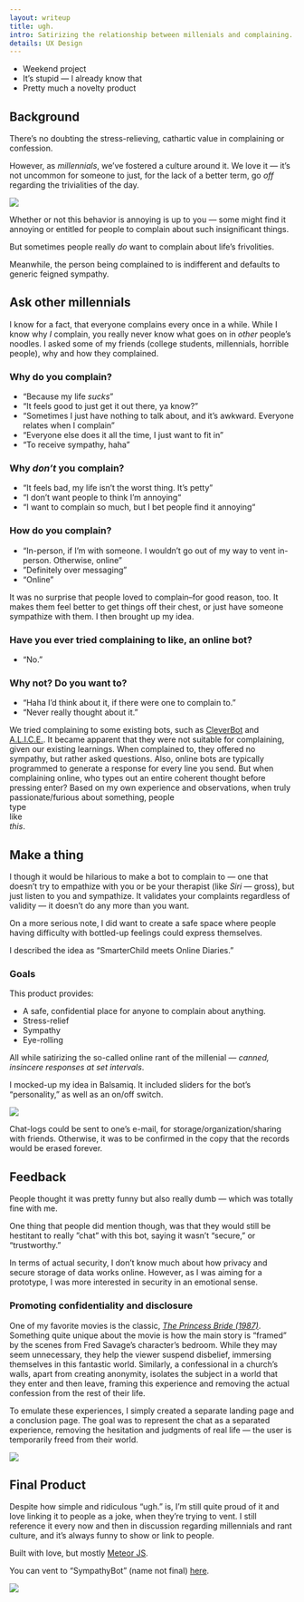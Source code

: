 ```yaml
---
layout: writeup
title: ugh.
intro: Satirizing the relationship between millenials and complaining.
details: UX Design
---
```


- Weekend project
- It’s stupid — I already know that
- Pretty much a novelty product

## Background

There’s no doubting the stress-relieving, cathartic value in complaining or confession. 

However, as *millennials*, we’ve fostered a culture around it. We love it — it’s not uncommon for someone to just, for the lack of a better term, go *off* regarding the trivialities of the day. 

<img src="/files/ugh_background.png" data-action="zoom">

Whether or not this behavior is annoying is up to you — some might find it annoying or entitled for people to complain about such insignificant things. 

But sometimes people really *do* want to complain about life’s frivolities.

Meanwhile, the person being complained to is indifferent and defaults to generic feigned sympathy. 

## Ask other millennials

I know for a fact, that everyone complains every once in a while. While I know why *I* complain, you really never know what goes on in *other* people’s noodles. I asked some of my friends (college students, millennials, horrible people), why and how they complained. 

### Why do you complain? 
- “Because my life *sucks*”
- “It feels good to just get it out there, ya know?”
- “Sometimes I just have nothing to talk about, and it’s awkward. Everyone relates when I complain”
- “Everyone else does it all the time, I just want to fit in”
- “To receive sympathy, haha”

### Why *don’t* you complain?
- “It feels bad, my life isn’t the worst thing. It’s petty”
- “I don’t want people to think I’m annoying“
- “I want to complain so much, but I bet people find it annoying“

### How do you complain?
- “In-person, if I’m with someone. I wouldn’t go out of my way to vent in-person. Otherwise, online”
- ”Definitely over messaging”
- “Online”

It was no surprise that people loved to complain–for good reason, too. It makes them feel better to get things off their chest, or just have someone sympathize with them. I then brought up my idea.

### Have you ever tried complaining to like, an online bot?
- “No.”

### Why not? Do you want to?
- “Haha I’d think about it, if there were one to complain to.”
- “Never really thought about it.”

 We tried complaining to some existing bots, such as <a href='http://www.cleverbot.com/'>CleverBot</a> and <a href='https://www.chatbots.org/chatbot/a.l.i.c.e/'>A.L.I.C.E.</a>. It became apparent that they were not suitable for complaining, given our existing learnings. When complained to, they offered no sympathy, but rather asked questions. Also, online bots are typically programmed to generate a response for every line you send. But when complaining online, who types out an entire coherent thought before pressing enter? Based on my own experience and observations, when truly passionate/furious about something, people <br>
type<br>
like<br>
*this*.


## Make a thing

I though it would be hilarious to make a bot to complain to — one that doesn’t try to empathize with you or be your therapist (like *Siri* — gross), but just listen to you and sympathize. It validates your complaints regardless of validity — it doesn’t do any more than you want.

On a more serious note, I did want to create a safe space where people having difficulty with bottled-up feelings could express themselves. 

I described the idea as “SmarterChild meets Online Diaries.” 

### Goals
This product provides: 

- A safe, confidential place for anyone to complain about anything.
- Stress-relief
- Sympathy
- Eye-rolling

All while satirizing the so-called online rant of the millenial — *canned, insincere responses at set intervals*. 

I mocked-up my idea in Balsamiq. It included sliders for the bot’s “personality,” as well as an on/off switch.

<img src="/files/ugh_initial.png" data-action="zoom">

Chat-logs could be sent to one’s e-mail, for storage/organization/sharing with friends. Otherwise, it was to be confirmed in the copy that the records would be erased forever.

## Feedback

People thought it was pretty funny but also really dumb — which was totally fine with me.

One thing that people did mention though, was that they would still be hestitant to really ”chat” with this bot, saying it wasn’t “secure,” or “trustworthy.” 

In terms of actual security, I don’t know much about how privacy and secure storage of data works online. However, as I was aiming for a prototype, I was more interested in security in an emotional sense. 

### Promoting confidentiality and disclosure

One of my favorite movies is the classic, [*The Princess Bride (1987)*](http://www.imdb.com/title/tt0093779/). Something quite unique about the movie is how the main story is “framed” by the scenes from Fred Savage’s character’s bedroom. While they may seem unnecessary, they help the viewer suspend disbelief, immersing themselves in this fantastic world. Similarly, a confessional in a church’s walls, apart from creating anonymity, isolates the subject in a world that they enter and then leave, framing this experience and removing the actual confession from the rest of their life.

To emulate these experiences, I simply created a separate landing page and a conclusion page. The goal was to represent the chat as a separated experience, removing the hesitation and judgments of real life — the user is temporarily freed from their world. 

<img src="/files/ugh_landing_end.png" data-action="zoom">


## Final Product

Despite how simple and ridiculous “ugh.” is, I’m still quite proud of it and love linking it to people as a joke, when they’re trying to vent. I still reference it every now and then in discussion regarding millennials and rant culture, and it’s always funny to show or link to people. 

Built with love, but mostly <a href='https://www.meteor.com/'>Meteor JS</a>. 

You can vent to “SympathyBot” (name not final) <a href='/ugh' target='_blank'>here</a>.

<img src="/files/ugh_example_2.gif" data-action="zoom">



































